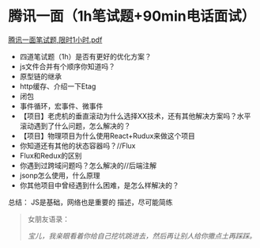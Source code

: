 # 腾讯一面（1h笔试题+90min电话面试）

<a href="./腾讯一面笔试题1h.pdf">腾讯一面笔试题,限时1小时.pdf</a>

- 四道笔试题（1h）是否有更好的优化方案？
- js文件合并有个顺序你知道吗？
- 原型链的继承
- http缓存、介绍一下Etag
- 闭包
- 事件循环，宏事件、微事件
- 【项目】老虎机的垂直滚动为什么选择XX技术，还有其他解决方案吗？水平滚动遇到了什么问题，怎么解决的？
- 【项目】物理项目为什么使用React+Rudux来做这个项目
- 你知道还有其他的状态容器吗？//Flux
- Flux和Redux的区别
- 你遇到过跨域问题吗？怎么解决的//后端注解
- jsonp怎么使用，什么原理
- 你其他项目中曾经遇到什么困难，是怎么样解决的？


总结：
JS是基础，网络也是重要的
描述，尽可能简练

> 女朋友语录：
> 
> *宝儿，我亲眼看着你给自己挖坑跳进去，然后再让别人给你撒点土再踩踩。*
